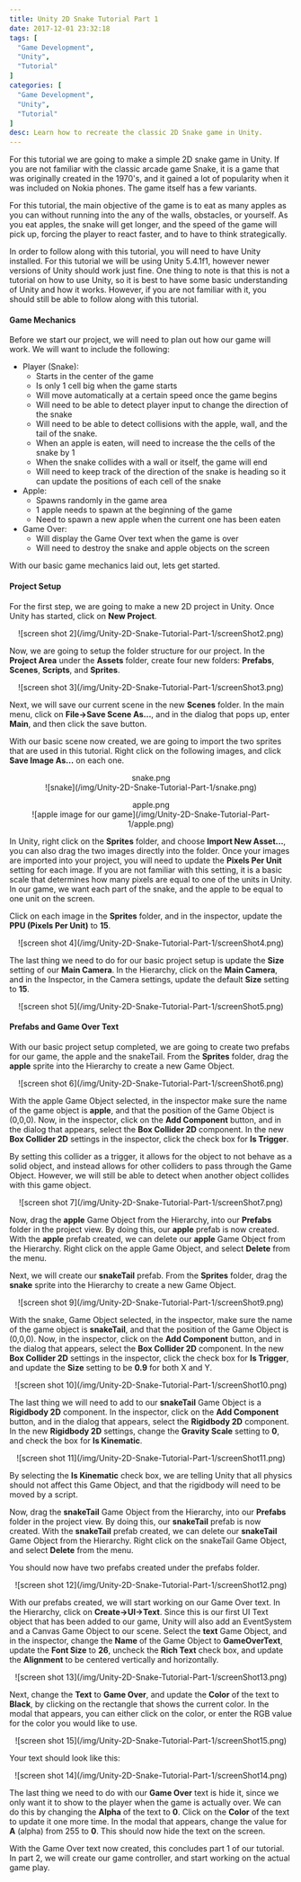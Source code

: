 ```yaml
---
title: Unity 2D Snake Tutorial Part 1
date: 2017-12-01 23:32:18
tags: [
  "Game Development",
  "Unity",
  "Tutorial"
]
categories: [
  "Game Development",
  "Unity",
  "Tutorial"
]
desc: Learn how to recreate the classic 2D Snake game in Unity.
---
```


<p> For this tutorial we are going to make a simple 2D snake game in Unity. If you are not familiar with the classic arcade game Snake, it is a game that was originally created in the 1970's, and it gained a lot of popularity when it was included on Nokia phones. The game itself has a few variants.</p>

<p>For this tutorial, the main objective of the game is to eat as many apples as you can without running into the any of the walls, obstacles, or yourself. As you eat apples, the snake will get longer, and the speed of the game will pick up, forcing the player to react faster, and to have to think strategically.</p>

<p>In order to follow along with this tutorial, you will need to have Unity installed. For this tutorial we will be using Unity 5.4.1f1, however newer versions of Unity should work just fine. One thing to note is that this is not a tutorial on how to use Unity, so it is best to have some basic understanding of Unity and how it works. However, if you are not familiar with it, you should still be able to follow along with this tutorial.</p>

<h4>Game Mechanics</h4>
<p>Before we start our project, we will need to plan out how our game will work. We will want to include the following:
<ul>
  <li>Player (Snake):
    <ul>
      <li>Starts in the center of the game</li>
      <li>Is only 1 cell big when the game starts</li>
      <li>Will move automatically at a certain speed once the game begins</li>
      <li>Will need to be able to detect player input to change the direction of the snake</li>
      <li>Will need to be able to detect collisions with the apple, wall, and the tail of the snake.</li>
      <li>When an apple is eaten, will need to increase the the cells of the snake by 1</li>
      <li>When the snake collides with a wall or itself, the game will end</li>
      <li>Will need to keep track of the direction of the snake is heading so it can update the positions of each cell of the snake</li>
    </ul>
  </li>
  <li>Apple:
    <ul>
      <li>Spawns randomly in the game area</li>
      <li>1 apple needs to spawn at the beginning of the game</li>
      <li>Need to spawn a new apple when the current one has been eaten</li>
    </ul>
  </li>
  <li>Game Over:
    <ul>
      <li>Will display the Game Over text when the game is over</li>
      <li>Will need to destroy the snake and apple objects on the screen</li>
    </ul>
  </li>
</ul>
</p>

<div>With our basic game mechanics laid out, lets get started.</div>
<h4>Project Setup</h4>
<p>For the first step, we are going to make a new 2D project in Unity. Once Unity has started, click on <b>New Project</b>.</p>
<p style="text-align: center;">
  ![screen shot 2](/img/Unity-2D-Snake-Tutorial-Part-1/screenShot2.png)
</p>
<p>Now, we are going to setup the folder structure for our project. In the <b>Project Area</b> under the <b>Assets</b> folder, create four new folders: <b>Prefabs</b>, <b>Scenes</b>, <b>Scripts</b>, and <b>Sprites</b>.</p>
<p style="text-align: center;">
  ![screen shot 3](/img/Unity-2D-Snake-Tutorial-Part-1/screenShot3.png)
</p>
<p>Next, we will save our current scene in the new <b>Scenes</b> folder. In the main menu, click on <b>File->Save Scene As...</b>, and in the dialog that pops up, enter <b>Main</b>, and then click the save button.</p>
<p>With our basic scene now created, we are going to import the two sprites that are used in this tutorial. Right click on the following images, and click <b>Save Image As...</b> on each one.</p>
<p style="text-align: center;">snake.png<br>
  ![snake](/img/Unity-2D-Snake-Tutorial-Part-1/snake.png)
</p>
<p style="text-align: center;">apple.png<br>
  ![apple image for our game](/img/Unity-2D-Snake-Tutorial-Part-1/apple.png)
</p>
<p>In Unity, right click on the <b>Sprites</b> folder, and choose <b>Import New Asset...</b>, you can also drag the two images directly into the folder. Once your images are imported into your project, you will need to update the <b>Pixels Per Unit</b> setting for each image. If you are not familiar with this setting, it is a basic scale that determines how many pixels are equal to one of the units in Unity. In our game, we want each part of the snake, and the apple to be equal to one unit on the screen.</p>
<p>Click on each image in the <b>Sprites</b> folder, and in the inspector, update the <b>PPU (Pixels Per Unit)</b> to <b>15</b>.</p>
<p style="text-align: center;">
  ![screen shot 4](/img/Unity-2D-Snake-Tutorial-Part-1/screenShot4.png)
</p>
<p>The last thing we need to do for our basic project setup is update the <b>Size</b> setting of our <b>Main Camera</b>. In the Hierarchy, click on the <b>Main Camera</b>, and in the Inspector, in the Camera settings, update the default <b>Size</b> setting to <b>15</b>.</p>
<p style="text-align: center;">
  ![screen shot 5](/img/Unity-2D-Snake-Tutorial-Part-1/screenShot5.png)
</p>

<h4>Prefabs and Game Over Text</h4>
<p>With our basic project setup completed, we are going to create two prefabs for our game, the apple and the snakeTail. From the <b>Sprites</b> folder, drag the <b>apple</b> sprite into the Hierarchy to create a new Game Object.</p>
<p style="text-align: center;">
  ![screen shot 6](/img/Unity-2D-Snake-Tutorial-Part-1/screenShot6.png)
</p>
<p>With the apple Game Object selected, in the inspector make sure the name of the game object is <b>apple</b>, and that the position of the Game Object is (0,0,0). Now, in the inspector, click on the <b>Add Component</b> button, and in the dialog that appears, select the <b>Box Collider 2D</b> component. In the new <b>Box Collider 2D</b> settings in the inspector, click the check box for <b>Is Trigger</b>.</p>
<p>By setting this collider as a trigger, it allows for the object to not behave as a solid object, and instead allows for other colliders to pass through the Game Object. However, we will still be able to detect when another object collides with this game object.</p>
<p style="text-align: center;">
  ![screen shot 7](/img/Unity-2D-Snake-Tutorial-Part-1/screenShot7.png)
</p>
<p>Now, drag the <b>apple</b> Game Object from the Hierarchy, into our <b>Prefabs</b> folder in the project view. By doing this, our <b>apple</b> prefab is now created. With the <b>apple</b> prefab created, we can delete our <b>apple</b> Game Object from the Hierarchy. Right click on the apple Game Object, and select <b>Delete</b> from the menu.</p>
<p>Next, we will create our <b>snakeTail</b> prefab. From the <b>Sprites</b> folder, drag the <b>snake</b> sprite into the Hierarchy to create a new Game Object.</p>
<p style="text-align: center;">
  ![screen shot 9](/img/Unity-2D-Snake-Tutorial-Part-1/screenShot9.png)
</p>
<p>With the snake, Game Object selected, in the inspector, make sure the name of the game object is <b>snakeTail</b>, and that the position of the Game Object is (0,0,0). Now, in the inspector, click on the <b>Add Component</b> button, and in the dialog that appears, select the <b>Box Collider 2D</b> component. In the new <b>Box Collider 2D</b> settings in the inspector, click the check box for <b>Is Trigger</b>, and update the <b>Size</b> setting to be <b>0.9</b> for both X and Y.</p>
<p style="text-align: center;">
  ![screen shot 10](/img/Unity-2D-Snake-Tutorial-Part-1/screenShot10.png)
</p>
<p>The last thing we will need to add to our <b>snakeTail</b> Game Object is a <b>Rigidbody 2D</b> component. In the inspector, click on the <b>Add Component</b> button, and in the dialog that appears, select the <b>Rigidbody 2D</b> component. In the new <b>Rigidbody 2D</b> settings, change the <b>Gravity Scale</b> setting to <b>0</b>, and check the box for <b>Is Kinematic</b>.
<p style="text-align: center;">
  ![screen shot 11](/img/Unity-2D-Snake-Tutorial-Part-1/screenShot11.png)
</p>
<p>By selecting the <b>Is Kinematic</b> check box, we are telling Unity that all physics should not affect this Game Object, and that the rigidbody will need to be moved by a script.</p>
<p>Now, drag the <b>snakeTail</b> Game Object from the Hierarchy, into our <b>Prefabs</b> folder in the project view. By doing this, our <b>snakeTail</b> prefab is now created. With the <b>snakeTail</b> prefab created, we can delete our <b>snakeTail</b> Game Object from the Hierarchy. Right click on the snakeTail Game Object, and select <b>Delete</b> from the menu.</p>
<p>You should now have two prefabs created under the prefabs folder.</p>
<p style="text-align: center;">
  ![screen shot 12](/img/Unity-2D-Snake-Tutorial-Part-1/screenShot12.png)
</p>
<p>With our prefabs created, we will start working on our Game Over text. In the Hierarchy, click on <b>Create->UI->Text</b>. Since this is our first UI Text object that has been added to our game, Unity will also add an EventSystem and a Canvas Game Object to our scene. Select the <b>text</b> Game Object, and in the inspector, change the <b>Name</b> of the Game Object to <b>GameOverText</b>, update the <b>Font Size</b> to <b>26</b>, uncheck the <b>Rich Text</b> check box, and update the <b>Alignment</b> to be centered vertically and horizontally.</p>
<p style="text-align: center;">
  ![screen shot 13](/img/Unity-2D-Snake-Tutorial-Part-1/screenShot13.png)
</p>
<p>Next, change the <b>Text</b> to <b>Game Over</b>, and update the <b>Color</b> of the text to <b>Black</b>, by clicking on the rectangle that shows the current color. In the modal that appears, you can either click on the color, or enter the RGB value for the color you would like to use.</p>
<p style="text-align: center;">
  ![screen shot 15](/img/Unity-2D-Snake-Tutorial-Part-1/screenShot15.png)
</p>
<p>Your text should look like this:</p>
<p style="text-align: center;">
  ![screen shot 14](/img/Unity-2D-Snake-Tutorial-Part-1/screenShot14.png)
</p>
<p>The last thing we need to do with our <b>Game Over</b> text is hide it, since we only want it to show to the player when the game is actually over. We can do this by changing the <b>Alpha</b> of the text to <b>0</b>. Click on the <b>Color</b> of the text to update it one more time. In the modal that appears, change the value for <b>A</b> (alpha) from 255 to <b>0</b>. This should now hide the text on the screen.

<p>With the Game Over text now created, this concludes part 1 of our tutorial. In part 2, we will create our game controller, and start working on the actual game play.</p>